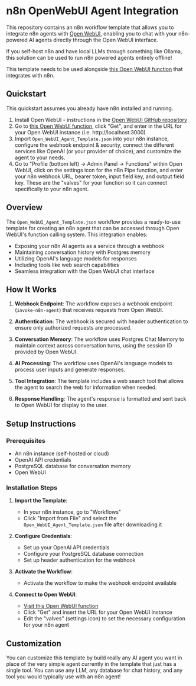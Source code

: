 # n8n OpenWebUI Agent Integration

This repository contains an n8n workflow template that allows you to integrate n8n agents with [Open WebUI](https://openwebui.com), enabling you to chat with your n8n-powered AI agents directly through the Open WebUI interface. 

If you self-host n8n and have local LLMs through something like Ollama, this solution can be used to run n8n powered agents entirely offline!

This template needs to be used alongside [this Open WebUI function](https://openwebui.com/f/coleam/n8n_pipe) that integrates with n8n.

## Quickstart

This quickstart assumes you already have n8n installed and running.

1. Install Open WebUI - instructions in the [Open WebUI GitHub repository](https://github.com/open-webui/open-webui
)
2. Go to [this Open WebUI function](https://openwebui.com/f/coleam/n8n_pipe), click "Get", and enter in the URL for your Open WebUI instance (i.e. http://localhost:3000)
3. Import `Open_WebUI_Agent_Template.json` into your n8n instance, configure the webhook endpoint & security, connect the different services like OpenAI (or your provider of choice), and customize the agent to your needs.
4. Go to "Profile (bottom left) -> Admin Panel -> Functions" within Open WebUI, click on the settings icon for the n8n Pipe function, and enter your n8n webhook URL, bearer token, input field key, and output field key. These are the "valves" for your function so it can connect specifically to your n8n agent.

## Overview

The `Open_WebUI_Agent_Template.json` workflow provides a ready-to-use template for creating an n8n agent that can be accessed through Open WebUI's function calling system. This integration enables:

- Exposing your n8n AI agents as a service through a webhook
- Maintaining conversation history with Postgres memory
- Utilizing OpenAI's language models for responses
- Including tools like web search capabilities
- Seamless integration with the Open WebUI chat interface

## How It Works

1. **Webhook Endpoint**: The workflow exposes a webhook endpoint (`invoke-n8n-agent`) that receives requests from Open WebUI.

2. **Authentication**: The webhook is secured with header authentication to ensure only authorized requests are processed.

3. **Conversation Memory**: The workflow uses Postgres Chat Memory to maintain context across conversation turns, using the session ID provided by Open WebUI.

4. **AI Processing**: The workflow uses OpenAI's language models to process user inputs and generate responses.

5. **Tool Integration**: The template includes a web search tool that allows the agent to search the web for information when needed.

6. **Response Handling**: The agent's response is formatted and sent back to Open WebUI for display to the user.

## Setup Instructions

### Prerequisites

- An n8n instance (self-hosted or cloud)
- OpenAI API credentials
- PostgreSQL database for conversation memory
- Open WebUI

### Installation Steps

1. **Import the Template**:
   - In your n8n instance, go to "Workflows"
   - Click "Import from File" and select the `Open_WebUI_Agent_Template.json` file after downloading it

2. **Configure Credentials**:
   - Set up your OpenAI API credentials
   - Configure your PostgreSQL database connection
   - Set up header authentication for the webhook

3. **Activate the Workflow**:
   - Activate the workflow to make the webhook endpoint available

4. **Connect to Open WebUI**:
   - [Visit this Open WebUI function](https://openwebui.com/f/coleam/n8n_pipe)
   - Click "Get" and insert the URL for your Open WebUI instance
   - Edit the "valves" (settings icon) to set the necessary configuration for your n8n agent

## Customization

You can customize this template by build really any AI agent you want in place of the very simple agent currently in the template that just has a single tool. You can use any LLM, any database for chat history, and any tool you would typically use with an n8n agent!
